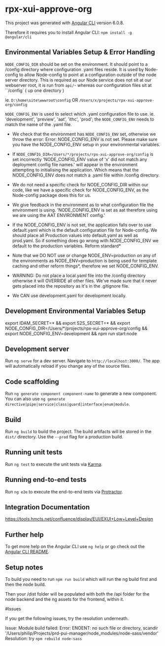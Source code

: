 # rpx-xui-approve-org

This project was generated with [Angular CLI](https://github.com/angular/angular-cli) version 6.0.8.

Therefore it requires you to install Angular CLI:
`npm install -g @angular/cli`

## Environmental Variables Setup & Error Handling

`NODE_CONFIG_DIR` should be set on the environment. It should point to a /config directory where configuration .yaml files reside. 
It is used by Node-config to allow Node-config to point at a configuration outside of the node server directory. This is
required as our Node service does not sit at our webserver root, it is run from `api/`- whereas our configuration files sit 
at ``/config` ( up one directory )

ie. `D:\home\site\wwwroot\config` OR `/Users/x/projects/rpx-xui-approve-org/config`
 
`NODE_CONFIG_ENV` is used to select which .yaml configuration file to use. ie. 'development', 'preview', 'aat', 'ithc', 'prod'; the `NODE_CONFIG_ENV` needs to match
the name of the .yaml file.

- We check that the environment has `NODE_CONFIG_ENV` set, otherwise we throw the error: Error: NODE_CONFIG_ENV is not set. Please make sure you have the NODE_CONFIG_ENV 
setup in your environmental variables.

- If `NODE_CONFIG_DIR=/Users/*/projects/rpx-xui-approve-org/config` is set incorrectly 'NODE_CONFIG_ENV value of 'x' did not match any deployment config file names.' 
will appear in the environment attempting to initialising the application.
Which means that the NODE_CONFIG_ENV does not match a .yaml file within /config directory.

- We do not need a specific check for NODE_CONFIG_DIR within our code, like we have a specific check for NODE_CONFIG_ENV,
as the Node-config package does this for us.

- We give feedback in the environment as to what configuration file the environment is using. 'NODE_CONFIG_ENV is set as aat therefore using we are using 
the AAT ENVIRONMENT config.'

- If the NODE_CONFIG_ENV is not set, the application falls over to use default.yaml which is the default configuration file for Node-config.
We should place all Production values into default.yaml as well as prod.yaml. So if something does go wrong with NODE_CONFIG_ENV
we default to the production variables. Reform standard*

- Note that we DO NOT use or change NODE_ENV=production on any of the environments as NODE_ENV=production is being used
for template caching and other reform things*, therefore we set NODE_CONFIG_ENV.

- WARNING: Do not place a local.yaml file into the /config directory otherwise it will OVERRIDE all other files. We've made sure that it never gets
placed into the repository as it's in the .gitignore file.

- We CAN use development.yaml for development locally.

## Development Environmental Variables Setup

export IDAM_SECRET=* && export S2S_SECRET=* && export NODE_CONFIG_DIR=/Users/*/projects/rpx-xui-approve-org/config && export NODE_CONFIG_ENV=development && npm run start:node

## Development server

Run `ng serve` for a dev server. Navigate to `http://localhost:3000/`. The app will automatically reload if you change any of the source files.

## Code scaffolding

Run `ng generate component component-name` to generate a new component. You can also use `ng generate directive|pipe|service|class|guard|interface|enum|module`.

## Build

Run `ng build` to build the project. The build artifacts will be stored in the `dist/` directory. Use the `--prod` flag for a production build.

## Running unit tests

Run `ng test` to execute the unit tests via [Karma](https://karma-runner.github.io).

## Running end-to-end tests

Run `ng e2e` to execute the end-to-end tests via [Protractor](http://www.protractortest.org/).

## Integration Documentation

https://tools.hmcts.net/confluence/display/EUI/EXUI+Low+Level+Design

## Further help

To get more help on the Angular CLI use `ng help` or go check out the [Angular CLI README](https://github.com/angular/angular-cli/blob/master/README.md).

## Setup notes

To build you need to run `npm run build` which will run the ng build first and then the
node build.

Then your /dist folder will be populated with both the /api folder for the node backend and the ng assets for the frontend, within it.

#Issues

If you get the following issues, try the resolution underneath.

Issue: Module build failed: Error: ENOENT: no such file or directory, scandir '/Users/philip/Projects/prd-pui-manager/node_modules/node-sass/vendor'
Resolution: try `npm rebuild node-sass`

